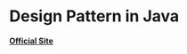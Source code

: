 # Design Pattern in Java

[**Official Site**](https://www.tutorialspoint.com/design_pattern/index.htm)
